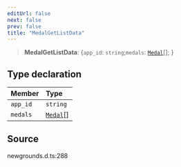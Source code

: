 ```yaml
---
editUrl: false
next: false
prev: false
title: "MedalGetListData"
---
```


> **MedalGetListData**: \{`app_id`: `string`;`medals`: [`Medal`](/api/type-aliases/medal/)[];  }

## Type declaration

| Member | Type |
| :------ | :------ |
| `app_id` | `string` |
| `medals` | [`Medal`](/api/type-aliases/medal/)[] |

## Source

newgrounds.d.ts:288
